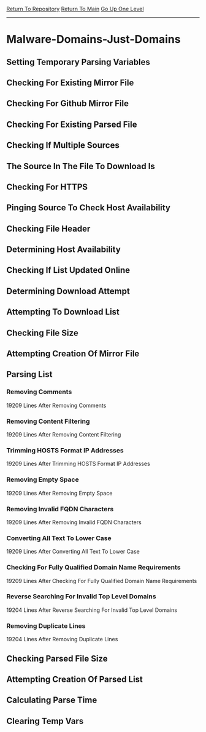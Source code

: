[Return To Repository](https://github.com/deathbybandaid/piholeparser/)
[Return To Main](https://github.com/deathbybandaid/piholeparser/blob/master/RecentRunLogs/Mainlog.md)
[Go Up One Level](https://github.com/deathbybandaid/piholeparser/blob/master/RecentRunLogs/TopLevelScripts/30-Processing-Blacklists.md)
____________________________________
# Malware-Domains-Just-Domains
## Setting Temporary Parsing Variables
## Checking For Existing Mirror File
## Checking For Github Mirror File
## Checking For Existing Parsed File
## Checking If Multiple Sources
## The Source In The File To Download Is
## Checking For HTTPS
## Pinging Source To Check Host Availability
## Checking File Header
## Determining Host Availability
## Checking If List Updated Online
## Determining Download Attempt
## Attempting To Download List
## Checking File Size
## Attempting Creation Of Mirror File
## Parsing List
### Removing Comments
19209 Lines After Removing Comments
### Removing Content Filtering
19209 Lines After Removing Content Filtering
### Trimming HOSTS Format IP Addresses
19209 Lines After Trimming HOSTS Format IP Addresses
### Removing Empty Space
19209 Lines After Removing Empty Space
### Removing Invalid FQDN Characters
19209 Lines After Removing Invalid FQDN Characters
### Converting All Text To Lower Case
19209 Lines After Converting All Text To Lower Case
### Checking For Fully Qualified Domain Name Requirements
19209 Lines After Checking For Fully Qualified Domain Name Requirements
### Reverse Searching For Invalid Top Level Domains
19204 Lines After Reverse Searching For Invalid Top Level Domains
### Removing Duplicate Lines
19204 Lines After Removing Duplicate Lines
## Checking Parsed File Size
## Attempting Creation Of Parsed List
## Calculating Parse Time
## Clearing Temp Vars
